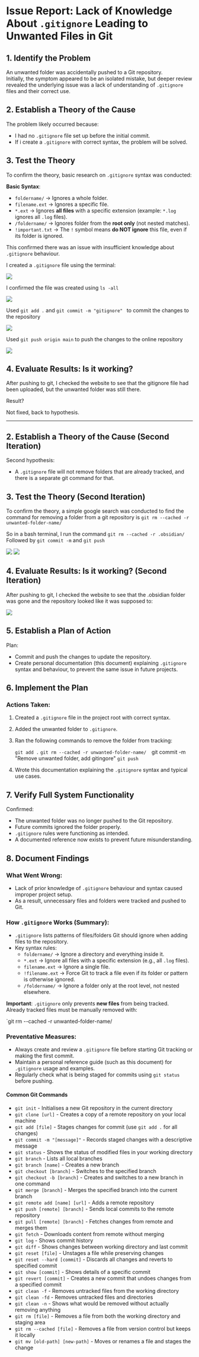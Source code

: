 # Issue Report: Lack of Knowledge About `.gitignore` Leading to Unwanted Files in Git


## 1. Identify the Problem

An unwanted folder was accidentally pushed to a Git repository.  
Initially, the symptom appeared to be an isolated mistake, but deeper review revealed the underlying issue was a lack of understanding of `.gitignore` files and their correct use.

## 2. Establish a Theory of the Cause

The problem likely occurred because:

- I had no `.gitignore` file set up before the initial commit.
- If i create a `.gitignore` with correct syntax, the problem will be solved.


## 3. Test the Theory

To confirm the theory, basic research on `.gitignore` syntax was conducted:

**Basic Syntax**:
- `foldername/` → Ignores a whole folder.
- `filename.ext` → Ignores a specific file.
- `*.ext` → Ignores **all files** with a specific extension (example: `*.log` ignores all `.log` files).
- `/foldername/` → Ignores folder from the **root only** (not nested matches).
- `!important.txt` → The `!` symbol means **do NOT ignore** this file, even if its folder is ignored.

This confirmed there was an issue with insufficient knowledge about `.gitignore` behaviour.

I created a `.gitignore` file using the terminal:

![](Images/nanogit.png)

I confirmed the file was created using `ls -all`

![](Images/nanols.png)

Used `git add .` and `git commit -m "gitignore" ` to commit the changes to the repository

![](Images/commit.png)

Used `git push origin main` to push the changes to the online repository

![](Images/push.png)


## 4. Evaluate Results: Is it working?

After pushing to git, I checked the website to see that the gitignore file had been uploaded, but the unwanted folder was still there.

Result?

Not fixed, back to hypothesis.

---
## 2. Establish a Theory of the Cause (Second Iteration)

Second hypothesis:
- A `.gitignore` file will not remove folders that are already tracked, and there is a separate git command for that.


## 3. Test the Theory (Second Iteration)

To confirm the theory, a simple google search was conducted to find the command for removing a folder from a git repository is `git rm --cached -r unwanted-folder-name/`

So in a bash terminal, I run the command `git rm --cached -r .obsidian/`
Followed by `git commit -m` and `git push`

![](Images/rm.png)
![](Images/pushed.png)


## 4. Evaluate Results: Is it working? (Second Iteration)

After pushing to git, I checked the website to see that the .obsidian folder was gone and the repository looked like it was supposed to:

![](Images/fixed.png)



## 5. Establish a Plan of Action

Plan:
- Commit and push the changes to update the repository.
- Create personal documentation (this document) explaining `.gitignore` syntax and behaviour, to prevent the same issue in future projects.



## 6. Implement the Plan

### Actions Taken:

1. Created a `.gitignore` file in the project root with correct syntax.
2. Added the unwanted folder to `.gitignore`.
3. Ran the following commands to remove the folder from tracking:

    `git add .`
    `git rm --cached -r unwanted-folder-name/ 
    `git commit -m "Remove unwanted folder, add gitingore" 
    `git push`
    
4. Wrote this documentation explaining the `.gitignore` syntax and typical use cases.



## 7. Verify Full System Functionality

Confirmed:

- The unwanted folder was no longer pushed to the Git repository.
- Future commits ignored the folder properly.
- `.gitignore` rules were functioning as intended.
- A documented reference now exists to prevent future misunderstanding.



## 8. Document Findings

### What Went Wrong:

- Lack of prior knowledge of `.gitignore` behaviour and syntax caused improper project setup.
- As a result, unnecessary files and folders were tracked and pushed to Git.

### How `.gitignore` Works (Summary):

- `.gitignore` lists patterns of files/folders Git should ignore when adding files to the repository.
- Key syntax rules:
    - `foldername/` → Ignore a directory and everything inside it.
    - `*.ext` → Ignore all files with a specific extension (e.g., all `.log` files).
    - `filename.ext` → Ignore a single file.
    - `!filename.ext` → Force Git to track a file even if its folder or pattern is otherwise ignored.
    - `/foldername/` → Ignore a folder only at the root level, not nested elsewhere.

**Important**: `.gitignore` only prevents **new files** from being tracked.  
Already tracked files must be manually removed with:

`git rm --cached -r unwanted-folder-name/ 

### Preventative Measures:

- Always create and review a `.gitignore` file before starting Git tracking or making the first commit.
- Maintain a personal reference guide (such as this document) for `.gitignore` usage and examples.
- Regularly check what is being staged for commits using `git status` before pushing.
#### Common Git Commands

- `git init` - Initialises a new Git repository in the current directory
- `git clone [url]` - Creates a copy of a remote repository on your local machine
- `git add [file]` - Stages changes for commit (use `git add .` for all changes)
- `git commit -m "[message]"` - Records staged changes with a descriptive message
- `git status` - Shows the status of modified files in your working directory
- `git branch` - Lists all local branches
- `git branch [name]` - Creates a new branch
- `git checkout [branch]` - Switches to the specified branch
- `git checkout -b [branch]` - Creates and switches to a new branch in one command
- `git merge [branch]` - Merges the specified branch into the current branch
- `git remote add [name] [url]` - Adds a remote repository
- `git push [remote] [branch]` - Sends local commits to the remote repository
- `git pull [remote] [branch]` - Fetches changes from remote and merges them
- `git fetch` - Downloads content from remote without merging
- `git log` - Shows commit history
- `git diff` - Shows changes between working directory and last commit
- `git reset [file]` - Unstages a file while preserving changes
- `git reset --hard [commit]` - Discards all changes and reverts to specified commit
- `git show [commit]` - Shows details of a specific commit
- `git revert [commit]` - Creates a new commit that undoes changes from a specified commit
- `git clean -f` - Removes untracked files from the working directory
- `git clean -fd` - Removes untracked files and directories
- `git clean -n` - Shows what would be removed without actually removing anything
- `git rm [file]` - Removes a file from both the working directory and staging area
- `git rm --cached [file]` - Removes a file from version control but keeps it locally
- `git mv [old-path] [new-path]` - Moves or renames a file and stages the change
